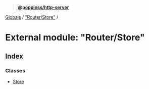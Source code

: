 > **[@poppinss/http-server](../README.md)**

[Globals](../README.md) / ["Router/Store"](_router_store_.md) /

# External module: "Router/Store"

## Index

### Classes

* [Store](../classes/_router_store_.store.md)
